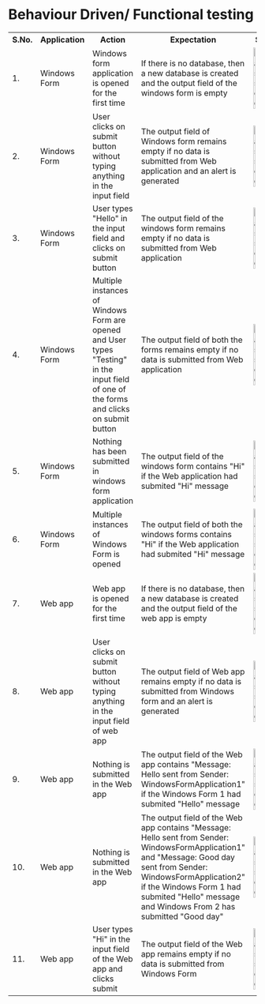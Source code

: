 <!DOCTYPE html>
<html lang="en">
<head>
    <meta charset="UTF-8">
    <meta http-equiv="X-UA-Compatible" content="IE=edge">
    <meta name="viewport" content="width=device-width, initial-scale=1.0">
</head>
<body>
    <h1>Behaviour Driven/ Functional testing</h1>
    <table>
        <tr>
            <th>S.No.</th>
            <th>Application</th>
            <th>Action</th>
            <th>Expectation</th>
            <th>Status</th>
            <th>Screenshot</th>
        </tr>
        <tr>
            <td>1.</td>
            <td>Windows Form</td>
            <td>Windows form application is opened for the first time</td>
            <td>If there is no database, then a new database is created and the output field of the windows form is empty</td>
            <td><img src="images/passed.png" alt="Passed" width="15%" title="Passed"></td>
            <td><a id="one" href="images/1.png" target="_blank">Figure 1</a></td>
        </tr>
        <tr>
            <td>2.</td>
            <td>Windows Form</td>
            <td>User clicks on submit button without typing anything in the input field</td>
            <td>The output field of Windows form remains empty if no data is submitted from Web application and an alert is generated</td>
            <td><img src="images/passed.png" alt="Passed" width="15%" title="Passed"></td>
            <td><a id="two" href="images/2.png" target="_blank">Figure 2</a></td>
        </tr>
        <tr>
            <td>3.</td>
            <td>Windows Form</td>
            <td>User types "Hello" in the input field and clicks on submit button</td>
            <td>The output field of the windows form remains empty if no data is submitted from Web application</td>
            <td><img src="images/passed.png" alt="Passed" width="15%" title="Passed"></td>
            <td><a id="three" href="images/3.png" target="_blank">Figure 3</a></td>
        </tr>
        <tr>
            <td>4.</td>
            <td>Windows Form</td>
            <td>Multiple instances of Windows Form are opened and User types "Testing" in the input field of one of the forms and clicks on submit button</td>
            <td>The output field of both the forms remains empty if no data is submitted from Web application</td>
            <td><img src="images/passed.png" alt="Passed" width="15%" title="Passed"></td>
            <td><a id="four" href="images/4.png" target="_blank">Figure 4</a></td>
        </tr>
        <tr>
            <td>5.</td>
            <td>Windows Form</td>
            <td>Nothing has been submitted in windows form application</td>
            <td>The output field of the windows form contains "Hi" if the Web application had submited "Hi" message</td>
            <td><img src="images/passed.png" alt="Passed" width="15%" title="Passed"></td>
            <td><a id="five" href="images/5.png" target="_blank">Figure 5</a></td>
        </tr>
        <tr>
            <td>6.</td>
            <td>Windows Form</td>
            <td>Multiple instances of Windows Form is opened</td>
            <td>The output field of both the windows forms contains "Hi" if the Web application had submited "Hi" message</td>
            <td><img src="images/passed.png" alt="Passed" width="15%" title="Passed"></td>
            <td><a id="six" href="images/6.png" target="_blank">Figure 6</a></td>
        </tr>
        <tr>
            <td>7.</td>
            <td>Web app</td>
            <td>Web app is opened for the first time</td>
            <td>If there is no database, then a new database is created and the output field of the web app is empty</td>
            <td><img src="images/passed.png" alt="Passed" width="15%" title="Passed"></td>
            <td><a id="seven" href="images/7.png" target="_blank">Figure 7</a></td>
        </tr>
        <tr>
            <td>8.</td>
            <td>Web app</td>
            <td>User clicks on submit button without typing anything in the input field of web app</td>
            <td>The output field of Web app remains empty if no data is submitted from Windows form and an alert is generated</td>
            <td><img src="images/passed.png" alt="Passed" width="15%" title="Passed"></td>
            <td><a id="eight" href="images/8.png" target="_blank">Figure 8</a></td>
        </tr>
        <tr>
            <td>9.</td>
            <td>Web app</td>
            <td>Nothing is submitted in the Web app</td>
            <td>The output field of the Web app contains "Message: Hello sent from Sender: WindowsFormApplication1" if the Windows Form 1 had submited "Hello" message</td>
            <td><img src="images/passed.png" alt="Passed" width="15%" title="Passed"></td>
            <td><a id="nine" href="images/9.png" target="_blank">Figure 9</a></td>
        </tr>
        <tr>
            <td>10.</td>
            <td>Web app</td>
            <td>Nothing is submitted in the Web app</td>
            <td>The output field of the Web app contains "Message: Hello sent from Sender: WindowsFormApplication1" and "Message: Good day sent from Sender: WindowsFormApplication2" if the Windows Form 1 had submited "Hello" message and Windows From 2 has submitted "Good day"</td>
            <td><img src="images/passed.png" alt="Passed" width="15%" title="Passed"></td>
            <td><a id="ten" href="images/10.png" target="_blank">Figure 10</a></td>
        </tr>
        <tr>
            <td>11.</td>
            <td>Web app</td>
            <td>User types "Hi" in the input field of the Web app and clicks submit</td>
            <td>The output field of the Web app remains empty if no data is submitted from Windows Form</td>
            <td><img src="images/passed.png" alt="Passed" width="15%" title="Passed"></td>
            <td><a id="eleven" href="images/11.png" target="_blank">Figure 11</a></td>
        </tr>
    </table>
</body>
</html>
